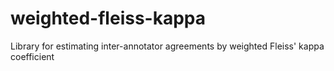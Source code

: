 # weighted-fleiss-kappa
Library for estimating inter-annotator agreements by weighted Fleiss' kappa coefficient
